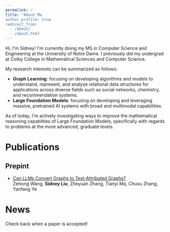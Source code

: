 ```yaml
---
permalink: /
title: "About Me
author_profile: true
redirect_from:
  - /about/
  - /about.html
---
```


Hi, I'm Sidney! I'm currently doing my MS in Computer Science and Engineering at the University of Notre Dame. I previously did my undergrad at Colby College in Mathematical Sciences and Computer Science.

My research interests can be summarized as follows:

- **Graph Learning**: focusing on developing algorithms and models to understand, represent, and analyze relational data structures for applications across diverse fields such as social networks, chemistry, and recommendation systems.
- **Large Foundation Models**: focusing on developing and leveraging massive, pretrained AI systems with broad and multimodal capabilities.

As of today, I'm actively investigating ways to improve the mathematical reasoning capablities of Large Foundation Models, specifically with regards to problems at the more advanced, graduate levels.

# Publications

## Prepint

- [Can LLMs Convert Graphs to Text-Attributed Graphs?](https://arxiv.org/abs/2412.10136)  
  Zehong Wang, **Sidney Liu**, Zheyuan Zhang, Tianyi Ma, Chuxu Zhang, Yanfang Ye

# News

Check back when a paper is accepted!
